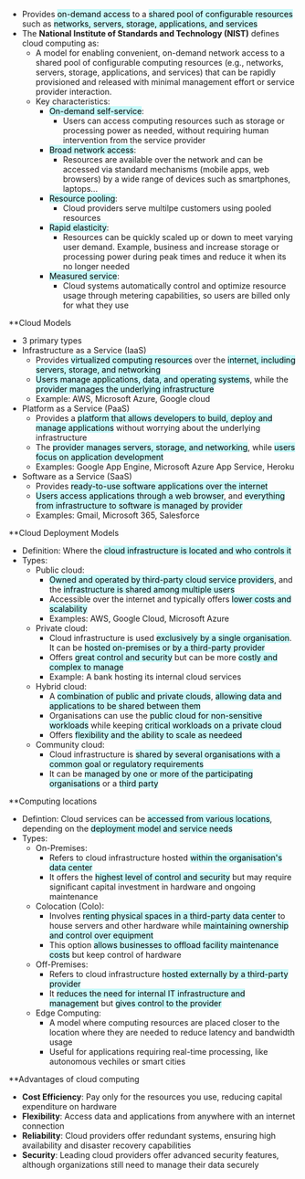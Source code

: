 - Provides <mark style="background: #ABF7F7A6;">on-demand access</mark> to a <mark style="background: #ABF7F7A6;">shared pool of configurable resources</mark> such as <mark style="background: #ABF7F7A6;">networks, servers, storage, applications, and services</mark>
- The **National Institute of Standards and Technology (NIST)** defines cloud computing as:  
	- A model for enabling convenient, on-demand network access to a shared pool of configurable computing resources (e.g., networks, servers, storage, applications, and services) that can be rapidly provisioned and released with minimal management effort or service provider interaction.
	- Key characteristics:
		- <mark style="background: #ABF7F7A6;">On-demand self-service</mark>:
			- Users can access computing resources such as storage or processing power as needed, without requiring human intervention from the service provider
		- <mark style="background: #ABF7F7A6;">Broad network access</mark>:
			- Resources are available over the network and can be accessed via standard mechanisms (mobile apps, web browsers) by a wide range of devices such as smartphones, laptops...
		- <mark style="background: #ABF7F7A6;">Resource pooling</mark>:
			- Cloud providers serve multilpe customers using pooled resources
		- <mark style="background: #ABF7F7A6;">Rapid elasticity</mark>:
			- Resources can be quickly scaled up or down to meet varying user demand. Example, business and increase storage or processing power during peak times and reduce it when its no longer needed
		- <mark style="background: #ABF7F7A6;">Measured service</mark>:
			- Cloud systems automatically control and optimize resource usage through metering capabilities, so users are billed only for what they use

**Cloud Models
- 3 primary types
- Infrastructure as a Service (IaaS)
	- Provides <mark style="background: #ABF7F7A6;">virtualized computing resources</mark> over the <mark style="background: #ABF7F7A6;">internet, including servers, storage, and networking</mark>
	- <mark style="background: #ABF7F7A6;">Users manage applications, data, and operating systems</mark>, while the <mark style="background: #ABF7F7A6;">provider manages the underlying infrastructure</mark>
	- Example: AWS, Microsoft Azure, Google cloud
- Platform as a Service (PaaS)
	- Provides a <mark style="background: #ABF7F7A6;">platform that allows developers to build, deploy and manage applications</mark> without worrying about the underlying infrastructure
	- The <mark style="background: #ABF7F7A6;">provider manages servers, storage, and networking</mark>, while <mark style="background: #ABF7F7A6;">users focus on application development</mark>
	- Examples: Google App Engine, Microsoft Azure App Service, Heroku
- Software as a Service (SaaS)
	- Provides <mark style="background: #ABF7F7A6;">ready-to-use software applications over the internet</mark>
	- <mark style="background: #ABF7F7A6;">Users access applications through a web browser</mark>, and <mark style="background: #ABF7F7A6;">everything from infrastructure to software is managed by provider</mark>
	- Examples: Gmail, Microsoft 365, Salesforce

**Cloud Deployment Models
- Definition: Where the <mark style="background: #ABF7F7A6;">cloud infrastructure is located and who controls it</mark>
- Types:
	- Public cloud:
		- <mark style="background: #ABF7F7A6;">Owned and operated by third-party cloud service providers</mark>, and the <mark style="background: #ABF7F7A6;">infrastructure is shared among multiple users</mark>
		- Accessible over the internet and typically offers <mark style="background: #ABF7F7A6;">lower costs and scalability</mark>
		- Examples: AWS, Google Cloud, Microsoft Azure
	- Private cloud:
		- Cloud infrastructure is used <mark style="background: #ABF7F7A6;">exclusively by a single organisation</mark>. It can be <mark style="background: #ABF7F7A6;">hosted on-premises or by a third-party provider</mark>
		- Offers <mark style="background: #ABF7F7A6;">great control and security</mark> but can be more <mark style="background: #ABF7F7A6;">costly and complex to manage</mark>
		- Example: A bank hosting its internal cloud services
	- Hybrid cloud:
		- A <mark style="background: #ABF7F7A6;">combination of public and private clouds</mark>, <mark style="background: #ABF7F7A6;">allowing data and applications to be shared between them</mark>
		- Organisations can use the <mark style="background: #ABF7F7A6;">public cloud for non-sensitive workloads</mark> while keeping <mark style="background: #ABF7F7A6;">critical workloads on a private cloud</mark>
		- Offers <mark style="background: #ABF7F7A6;">flexibility and the ability to scale as needeed</mark>
	- Community cloud:
		- Cloud infrastructure is <mark style="background: #ABF7F7A6;">shared by several organisations with a common goal or regulatory requirements</mark>
		- It can be <mark style="background: #ABF7F7A6;">managed by one or more of the participating organisations</mark> or a <mark style="background: #ABF7F7A6;">third party</mark>

**Computing locations
- Defintion: Cloud services can be <mark style="background: #ABF7F7A6;">accessed from various locations</mark>, depending on the <mark style="background: #ABF7F7A6;">deployment model and service needs</mark>
- Types:
	- On-Premises:
		- Refers to cloud infrastructure hosted <mark style="background: #ABF7F7A6;">within the organisation's data center</mark>
		- It offers the <mark style="background: #ABF7F7A6;">highest level of control and security</mark> but may require significant capital investment in hardware and ongoing maintenance
	- Colocation (Colo):
		- Involves <mark style="background: #ABF7F7A6;">renting physical spaces in a third-party data center</mark> to house servers and other hardware while <mark style="background: #ABF7F7A6;">maintaining ownership and control over equipment</mark>
		- This option <mark style="background: #ABF7F7A6;">allows businesses to offload facility maintenance costs</mark> but keep control of hardware
	- Off-Premises:
		- Refers to cloud infrastructure <mark style="background: #ABF7F7A6;">hosted externally by a third-party provider</mark>
		- It <mark style="background: #ABF7F7A6;">reduces the need for internal IT infrastructure and management</mark> but <mark style="background: #ABF7F7A6;">gives control to the provider</mark>
	- Edge Computing:
		- A model where computing resources are placed closer to the location where they are needed to reduce latency and bandwidth usage
		- Useful for applications requiring real-time processing, like autonomous vechiles or smart cities

**Advantages of cloud computing
- **Cost Efficiency**: Pay only for the resources you use, reducing capital expenditure on hardware
- **Flexibility**: Access data and applications from anywhere with an internet connection
- **Reliability**: Cloud providers offer redundant systems, ensuring high availability and disaster recovery capabilities
- **Security**: Leading cloud providers offer advanced security features, although organizations still need to manage their data securely
